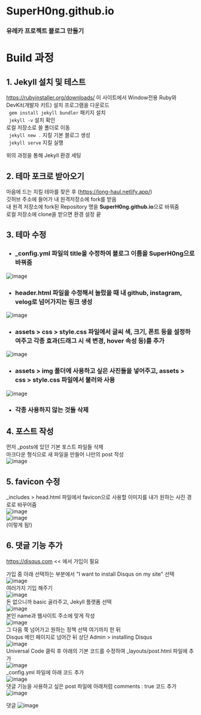 # SuperH0ng.github.io

### 유레카 프로젝트 블로그 만들기

# Build 과정

## 1. Jekyll 설치 및 테스트
https://rubyinstaller.org/downloads/ 이 사이트에서 Window전용 Ruby와 DevKit(개발자 키트) 설치 프로그램을 다운로드  
` gem install jekyll bundler` 패키지 설치  
` jekyll -v`  설치 확인  
로컬 저장소로 쓸 폴더로 이동  
` jekyll new .` 지킬 기본 블로그 생성  
` jekyll serve` 지킬 실행  

위의 과정을 통해 Jekyll 환경 세팅  

## 2. 테마 포크로 받아오기
마음에 드는 지킬 테마를 찾은 후 (https://long-haul.netlify.app/)  
깃허브 주소에 들어가 내 원격저장소에 fork를 받음  
내 원격 저장소에 fork된 Repository 명을 <b>SuperH0ng.github.io</b>으로 바꿔줌  
로컬 저장소에 clone을 받으면 환경 설정 끝  

## 3. 테마 수정

* ### _config.yml 파일의 title을 수정하여 블로그 이름을 <b>SuperH0ng</b>으로 바꿔줌  
![image](https://user-images.githubusercontent.com/81635179/145671623-887a719f-9a99-4fa3-8854-570b4830e25e.png)  

* ### header.html 파일을 수정해서 눌렀을 때 내 github, instagram, velog로 넘어가지는 링크 생성  
![image](https://user-images.githubusercontent.com/81635179/145671663-447c4470-a212-48ff-9c17-bfb6d88eff6d.png)  

* ### assets > css > style.css 파일에서 글씨 색, 크기, 폰트 등을 설정하여주고 각종 효과(드래그 시 색 변경, hover 속성 등)를 추가  
![image](https://user-images.githubusercontent.com/81635179/145671803-5499253c-b1a2-4a05-9012-8cf296741696.png)

* ### assets > img 폴더에 사용하고 싶은 사진들을 넣어주고, assets > css > style.css 파일에서 불러와 사용  
![image](https://user-images.githubusercontent.com/81635179/145843795-bbfa2038-bc45-4f26-a5a4-4c9d58d2db36.png)  

* ### 각종 사용하지 않는 것들 삭제  

## 4. 포스트 작성

먼저 \_posts에 있던 기본 포스트 파일들 삭제  
마크다운 형식으로 새 파일을 만들어 나만의 post 작성  
![image](https://user-images.githubusercontent.com/81635179/145843096-f9ad947c-fcab-476c-9129-cd558d9e1757.png)  


## 5. favicon 수정  
\_includes > head.html 파일에서 favicon으로 사용할 이미지를 내가 원하는 사진 경로로 바꾸어줌  
![image](https://user-images.githubusercontent.com/81635179/145844412-71fc4293-0d0a-4244-ba8c-5038650679c8.png)  
![image](https://user-images.githubusercontent.com/81635179/145844471-48864f70-0627-4416-91f1-d3b698d32b5b.png)  
(이렇게 됨!)  

## 6. 댓글 기능 추가  
https://disqus.com << 에서 가입이 필요  

가입 중 아래 선택하는 부분에서 "I want to install Disqus on my site" 선택  
![image](https://user-images.githubusercontent.com/81635179/145849715-32706e6a-d6f9-44e1-b940-0c9a37065beb.png)  
여러가지 기입 해주기  
![image](https://user-images.githubusercontent.com/81635179/145850201-a5cb97a0-691a-4fe9-8797-b0497b5b947b.png)  
돈 없으니까 basic 골라주고, Jekyll 플랫폼 선택  
![image](https://user-images.githubusercontent.com/81635179/145850509-88b66df7-6db2-464e-93b3-46bb7fdd350e.png)  
본인 name과 웹사이트 주소에 맞게 작성  
![image](https://user-images.githubusercontent.com/81635179/145850734-f1bffcb8-3359-4820-bb8b-9dce977d2024.png)  
그 다음 쭉 넘어가고 원하는 정책 선택 여기까지 한 뒤  
Disqus 메인 페이지로 넘어간 뒤 상단 Admin > installing Disqus  
![image](https://user-images.githubusercontent.com/81635179/145851303-9efb5c13-9ac7-4887-9b1a-3ed5eda2f827.png)  
Universal Code 클릭 후 아래의 기본 코드를 수정하여 \_layouts/post.html 파일에 추가  
![image](https://user-images.githubusercontent.com/81635179/145853803-45d3b528-e43f-455d-b4ca-821758056aae.png)  
\_config.yml 파일에 아래 코드 추가  
![image](https://user-images.githubusercontent.com/81635179/145853910-4ed269a7-4475-478d-b6a2-203fdf044c30.png)  
댓글 기능을 사용하고 싶은 post 파일에 아래처럼 comments : true 코드 추가  
![image](https://user-images.githubusercontent.com/81635179/145854133-1ab028a9-c8d3-46ba-8ba6-020b608dd0cc.png)  

댓글 
![image](https://user-images.githubusercontent.com/81635179/145861386-c85b32e3-87a0-4697-8894-cd008ecef41f.png)
